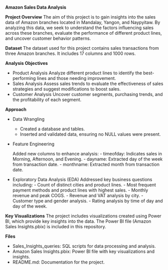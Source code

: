 **Amazon Sales Data Analysis**

**Project Overview**
The aim of this project is to gain insights into the sales data of Amazon branches located in Mandalay, Yangon, and Naypyitaw. By analyzing this data, we seek to understand the factors influencing sales across these branches, evaluate the performance of different product lines, and uncover customer behavior patterns.

**Dataset**
The dataset used for this project contains sales transactions from three Amazon branches. It includes 17 columns and 1000 rows.

**Analysis Objectives**
- Product Analysis
      Analyze different product lines to identify the best-performing lines and those needing improvement.
- Sales Analysis
      Assess sales trends to evaluate the effectiveness of sales strategies and suggest modifications to boost sales.
- Customer Analysis
      Uncover customer segments, purchasing trends, and the profitability of each segment.
  
**Approach**
- Data Wrangling
     - Created a database and tables. 
     - Inserted and validated data, ensuring no NULL values were present.

- Feature Engineering
  
     Added new columns to enhance analysis:
                -  timeofday: Indicates sales in Morning, Afternoon, and Evening.
                -  dayname: Extracted day of the week from transaction date.
                -  monthname: Extracted month from transaction date.
  
- Exploratory Data Analysis (EDA)
      Addressed key business questions including:
            -  Count of distinct cities and product lines.
            -  Most frequent payment methods and product lines with highest sales.
            -  Monthly revenue and peak COGS.
            -  Revenue and VAT analysis by city.
            -  Customer type and gender analysis.
            -  Rating analysis by time of day and day of the week.
  
**Key Visualizations**
The project includes visualizations created using Power BI, which provide key insights into the data. The Power BI file (Amazon Sales Insights.pbix) is included in this repository.

**Files**
- Sales_Insights_queries: SQL scripts for data processing and analysis.
- Amazon Sales Insights.pbix: Power BI file with key visualizations and insights.
- README.md: Documentation for the project.
